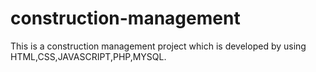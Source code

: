 # construction-management
This is a construction management project which is developed by using HTML,CSS,JAVASCRIPT,PHP,MYSQL.

